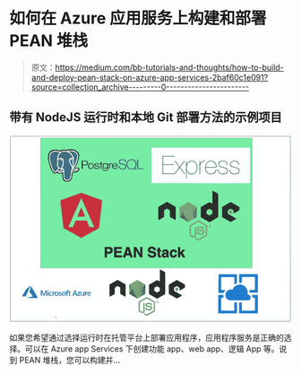# 如何在 Azure 应用服务上构建和部署 PEAN 堆栈

> 原文：<https://medium.com/bb-tutorials-and-thoughts/how-to-build-and-deploy-pean-stack-on-azure-app-services-2baf60c1e091?source=collection_archive---------0----------------------->

## 带有 NodeJS 运行时和本地 Git 部署方法的示例项目

![](img/3e7369ee2ae89650825791b43de8462b.png)

如果您希望通过选择运行时在托管平台上部署应用程序，应用程序服务是正确的选择。可以在 Azure app Services 下创建功能 app、web app、逻辑 App 等。说到 PEAN 堆栈，您可以构建并…